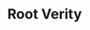 
# Root Verity

<!--
DELETE ME AFTER COMPLETING THE DOCUMENT!
---
Task: https://dev.azure.com/mariner-org/polar/_workitems/edit/13118
Title: Root Verity
Type: Explanation
Objective:

Explain what root verity is, how it is implemented in Trident, what benefits and
drawbacks it has. List all requirements and restrictions.
-->
